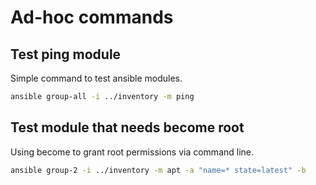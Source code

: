 # Ad-hoc commands

## Test ping module

Simple command to test ansible modules.

```sh
ansible group-all -i ../inventory -m ping
```

## Test module that needs become root

Using become to grant root permissions via command line.

```sh
ansible group-2 -i ../inventory -m apt -a "name=* state=latest" -b
```
